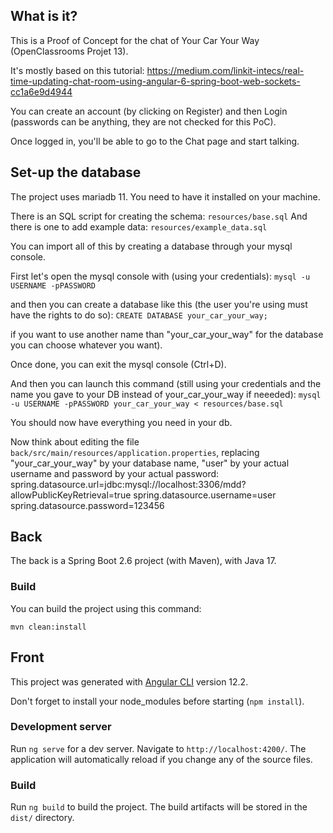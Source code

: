 ## What is it?

This is a Proof of Concept for the chat of Your Car Your Way (OpenClassrooms Projet 13).

It's mostly based on this tutorial: https://medium.com/linkit-intecs/real-time-updating-chat-room-using-angular-6-spring-boot-web-sockets-cc1a6e9d4944

You can create an account (by clicking on Register) and then Login (passwords can be anything, they are not checked for this PoC).

Once logged in, you'll be able to go to the Chat page and start talking.


## Set-up the database

The project uses mariadb 11. You need to have it installed on your machine.

There is an SQL script for creating the schema: `resources/base.sql`
And there is one to add example data: `resources/example_data.sql`

You can import all of this by creating a database through your mysql console. 

First let's open the mysql console with (using your credentials):
`mysql -u USERNAME -pPASSWORD`

and then you can create a database like this (the user you're using must have the rights to do so):
`CREATE DATABASE your_car_your_way;`

if you want to use another name than "your_car_your_way" for the database you can choose whatever you want).

Once done, you can exit the mysql console (Ctrl+D).

And then you can launch this command (still using your credentials and the name you gave to your DB instead of your_car_your_way if neeeded):
`mysql -u USERNAME -pPASSWORD your_car_your_way < resources/base.sql`

You should now have everything you need in your db. 

Now think about editing the file `back/src/main/resources/application.properties`, replacing "your_car_your_way" by your database name, "user" by your actual username and password by your actual password:
spring.datasource.url=jdbc:mysql://localhost:3306/mdd?allowPublicKeyRetrieval=true
spring.datasource.username=user
spring.datasource.password=123456


## Back

The back is a Spring Boot 2.6 project (with Maven), with Java 17.


### Build

You can build the project using this command:

`mvn clean:install`

## Front

This project was generated with [Angular CLI](https://github.com/angular/angular-cli) version 12.2.

Don't forget to install your node_modules before starting (`npm install`).

### Development server

Run `ng serve` for a dev server. Navigate to `http://localhost:4200/`. The application will automatically reload if you change any of the source files.

### Build

Run `ng build` to build the project. The build artifacts will be stored in the `dist/` directory.




